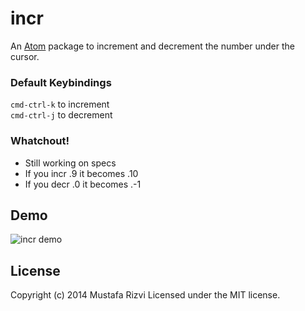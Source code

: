 # incr

An [Atom](https://atom.io/) package to increment and decrement the number under the cursor.

### Default Keybindings
```cmd-ctrl-k``` to increment  
```cmd-ctrl-j``` to decrement  

### Whatchout!
- Still working on specs
- If you incr .9 it becomes .10
- If you decr .0 it becomes .-1

## Demo
![incr demo](https://f.cloud.github.com/assets/645112/2494081/3779761c-b2b6-11e3-8355-a7f29be727b4.gif)

## License
Copyright (c) 2014 Mustafa Rizvi
Licensed under the MIT license.
